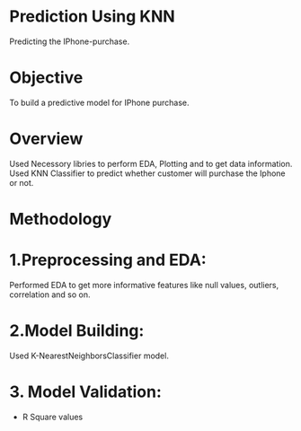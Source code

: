 # Prediction Using KNN
Predicting the IPhone-purchase.
# Objective
To build a predictive model for IPhone purchase.
# Overview
Used Necessory libries to perform EDA, Plotting and to get data information. Used KNN Classifier to predict whether customer will purchase the Iphone or not.
# Methodology
# 1.Preprocessing and EDA:
Performed EDA to get more informative features like null values, outliers, correlation and so on.
# 2.Model Building:
Used K-NearestNeighborsClassifier model.
# 3. Model Validation:
 * R Square values
